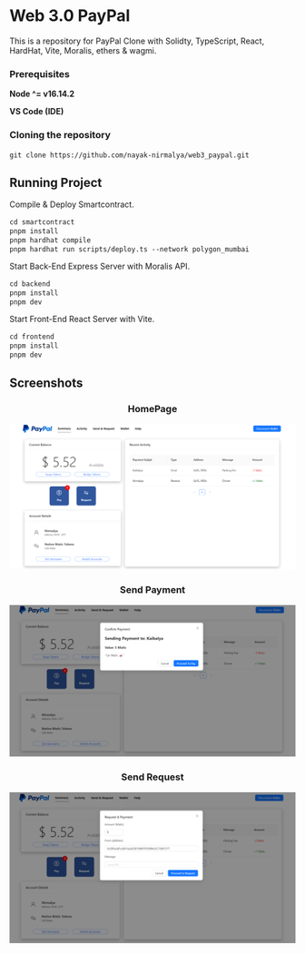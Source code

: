 # Web 3.0 PayPal

This is a repository for PayPal Clone with Solidty, TypeScript, React, HardHat, Vite, Moralis, ethers & wagmi.

### Prerequisites

**Node ^= v16.14.2**

**VS Code (IDE)**

### Cloning the repository

```shell
git clone https://github.com/nayak-nirmalya/web3_paypal.git
```

## Running Project

Compile & Deploy Smartcontract.

```shell
cd smartcontract
pnpm install
pnpm hardhat compile
pnpm hardhat run scripts/deploy.ts --network polygon_mumbai
```

Start Back-End Express Server with Moralis API.

```shell
cd backend
pnpm install
pnpm dev
```

Start Front-End React Server with Vite.

```shell
cd frontend
pnpm install
pnpm dev
```

## Screenshots

<div align='center'>

### HomePage

<img src="screenshots/homepage.png" width="720">

### Send Payment

<img src="screenshots/payment.png" width="720">

### Send Request

<img src="screenshots/request.png" width="720">

</div>
